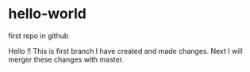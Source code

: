 # hello-world
first repo in github

Hello !!
This is first branch I have created and made changes.
Next I will merger these changes with master.
